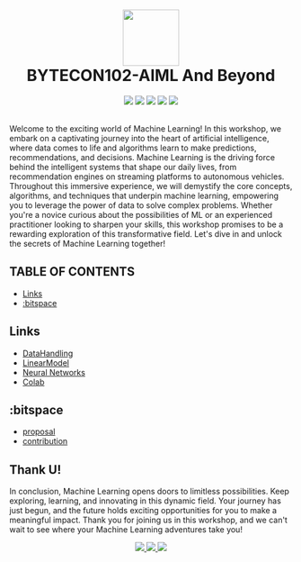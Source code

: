 <div align="center" style="text-align:center">
  <h1>
  <img src="https://github.com/t-aswath/Bytecon100-Yuvenza/assets/119417646/c4f6bfcf-0a00-44c2-8ca1-b06648dab4e9" width="100">
  <br>
    BYTECON102-AIML And Beyond
  </h1>
  <img src="https://img.shields.io/badge/github-%23121011.svg?style=for-the-badge&logo=github&logoColor=white">
  <img src="https://img.shields.io/badge/python-3670A0?style=for-the-badge&logo=python&logoColor=white&color=black">
  <img src="https://img.shields.io/badge/:bitspace x Magnus-%23121011?style=for-the-badge&logoColor=%23ffffff&color=%23000000">
  <img src="https://img.shields.io/badge/TensorFlow-%23FF6F00.svg?style=for-the-badge&logo=TensorFlow&logoColor=white&color=black">
  <img src="https://img.shields.io/badge/Notion-%23000000.svg?style=for-the-badge&logo=notion&logoColor=white">
</div>
<br>
<p>Welcome to the exciting world of Machine Learning! In this workshop, we embark on a captivating journey into the heart of artificial intelligence, where data comes to life and algorithms learn to make predictions, recommendations, and decisions. Machine Learning is the driving force behind the intelligent systems that shape our daily lives, from recommendation engines on streaming platforms to autonomous vehicles. Throughout this immersive experience, we will demystify the core concepts, algorithms, and techniques that underpin machine learning, empowering you to leverage the power of data to solve complex problems. Whether you're a novice curious about the possibilities of ML or an experienced practitioner looking to sharpen your skills, this workshop promises to be a rewarding exploration of this transformative field. Let's dive in and unlock the secrets of Machine Learning together!</p>

## TABLE OF CONTENTS
- [Links](#links)
- [:bitspace](#bitspace)

## Links
- [DataHandling](https://drive.google.com/drive/folders/1nUnKPxm4daaQ44PvkZJKZ-weXgzWzlGc?usp=sharing)
- [LinearModel](https://www.kaggle.com/code/titanrocky/linearRegExample2)
- [Neural Networks](https://colab.research.google.com/drive/1mglOn5xAueEhktR5gTnNzscqylVViBnv?usp=sharing)
- [Colab](https://colab.google/)

## :bitspace
- [proposal](https://github.com/bitspaceorg/.github/blob/main/CONTRIBUTORS.md#proposal)
- [contribution](https://github.com/bitspaceorg/.github/blob/main/CONTRIBUTORS.md#pull-requests)

## Thank U!
In conclusion, Machine Learning opens doors to limitless possibilities. Keep exploring, learning, and innovating in this dynamic field. Your journey has just begun, and the future holds exciting opportunities for you to make a meaningful impact. Thank you for joining us in this workshop, and we can't wait to see where your Machine Learning adventures take you!
<div align="center"><a href="https://www.linkedin.com/company/91385462">
<img src="https://img.shields.io/badge/LinkedIn-0077B5?style=for-the-badge&logo=linkedin&logoColor=white" />
</a>
<a href="https://twitter.com/bitspaceorg">
<img src="https://img.shields.io/badge/Twitter-1DA1F2?style=for-the-badge&logo=twitter&logoColor=white" />
</a>
<a href="https://www.instagram.com/bitspaceorg">
<img src="https://img.shields.io/badge/Instagram-E4405F?style=for-the-badge&logo=instagram&logoColor=white" />
</a>
</div>
